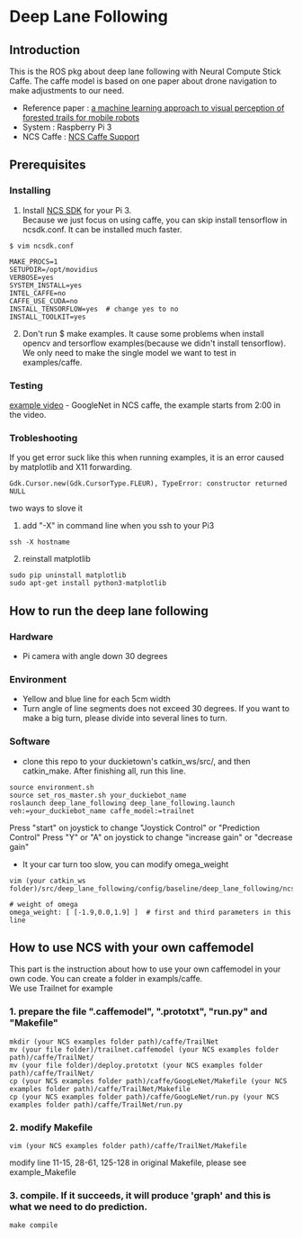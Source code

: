 # Deep Lane Following 
## Introduction
This is the ROS pkg about deep lane following with Neural Compute Stick Caffe. The caffe model is based on one paper about drone navigation to make adjustments to our need. 
 * Reference paper : [a machine learning approach to visual perception of forested trails for mobile robots](http://rpg.ifi.uzh.ch/docs/RAL16_Giusti.pdf)
 * System : Raspberry Pi 3
 * NCS Caffe : [NCS Caffe Support](https://github.com/movidius/ncsdk/blob/master/docs/Caffe.md)

## Prerequisites
### Installing
1. Install [NCS SDK](https://developer.movidius.com/start) for your Pi 3.</br> 
Because we just focus on using caffe, you can skip install tensorflow in ncsdk.conf. It can be installed much faster.
```
$ vim ncsdk.conf
```
```
MAKE_PROCS=1
SETUPDIR=/opt/movidius
VERBOSE=yes
SYSTEM_INSTALL=yes
INTEL_CAFFE=no
CAFFE_USE_CUDA=no
INSTALL_TENSORFLOW=yes  # change yes to no
INSTALL_TOOLKIT=yes
```
2. Don't run $ make examples. It cause some problems when install opencv and tersorflow examples(because we didn't install tensorflow).</br>
We only need to make the single model we want to test in examples/caffe.

### Testing 

[example video](https://www.youtube.com/watch?v=fESFVNcQVVA) - GoogleNet in NCS caffe, the example starts from 2:00 in the video.

 
### Trobleshooting
If you get error suck like this when running examples, it is an error caused by matplotlib and X11 forwarding.
```
Gdk.Cursor.new(Gdk.CursorType.FLEUR), TypeError: constructor returned NULL
```
two ways to slove it
1. add "-X" in command line when you ssh to your Pi3
```
ssh -X hostname
```
2. reinstall matplotlib
```
sudo pip uninstall matplotlib
sudo apt-get install python3-matplotlib
```

## How to run the deep lane following
### Hardware
* Pi camera with angle down 30 degrees

### Environment
* Yellow and blue line for each 5cm width
* Turn angle of line segments does not exceed 30 degrees. If you want to make a big turn, please divide into several lines to turn.

### Software
* clone this repo to your duckietown's catkin_ws/src/, and then catkin_make.
After finishing all, run this line.
```
source environment.sh 
source set_ros_master.sh your_duckiebot_name
roslaunch deep_lane_following deep_lane_following.launch veh:=your_duckiebot_name caffe_model:=trailnet
```
Press "start" on joystick to change "Joystick Control" or "Prediction Control"
Press "Y" or "A" on joystick to change "increase gain" or "decrease gain"

* It your car turn too slow, you can modify omega_weight
```
vim (your catkin_ws folder)/src/deep_lane_following/config/baseline/deep_lane_following/ncs_caffe_prediction_node/default.yaml
```
```
# weight of omega
omega_weight: [ [-1.9,0.0,1.9] ]  # first and third parameters in this line
```


## How to use NCS with your own caffemodel
This part is the instruction about how to use your own caffemodel in your own code. You can create a folder in exampls/caffe. </br>
We use Trailnet for example
### 1. prepare the file ".caffemodel", ".prototxt", "run.py" and "Makefile"
```
mkdir (your NCS examples folder path)/caffe/TrailNet
mv (your file folder)/trailnet.caffemodel (your NCS examples folder path)/caffe/TrailNet/
mv (your file folder)/deploy.prototxt (your NCS examples folder path)/caffe/TrailNet/
cp (your NCS examples folder path)/caffe/GoogLeNet/Makefile (your NCS examples folder path)/caffe/TrailNet/Makefile
cp (your NCS examples folder path)/caffe/GoogLeNet/run.py (your NCS examples folder path)/caffe/TrailNet/run.py
```
### 2. modify Makefile
```
vim (your NCS examples folder path)/caffe/TrailNet/Makefile
```
modify line 11-15, 28-61, 125-128 in original Makefile, please see example_Makefile

### 3. compile. If it succeeds, it will produce 'graph' and this is what we need to do prediction.
```
make compile
```
